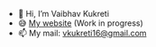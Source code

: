 - 👋 Hi, I’m Vaibhav Kukreti
- 😅 [My website](vaibhavkukreti-kathud.github.io) (Work in progress)
- 📫 My mail: vkukreti16@gmail.com

<!---
VaibhavKukreti-Kathud/VaibhavKukreti-Kathud is a ✨ special ✨ repository because its `README.md` (this file) appears on your GitHub profile.
You can click the Preview link to take a look at your changes.
--->
